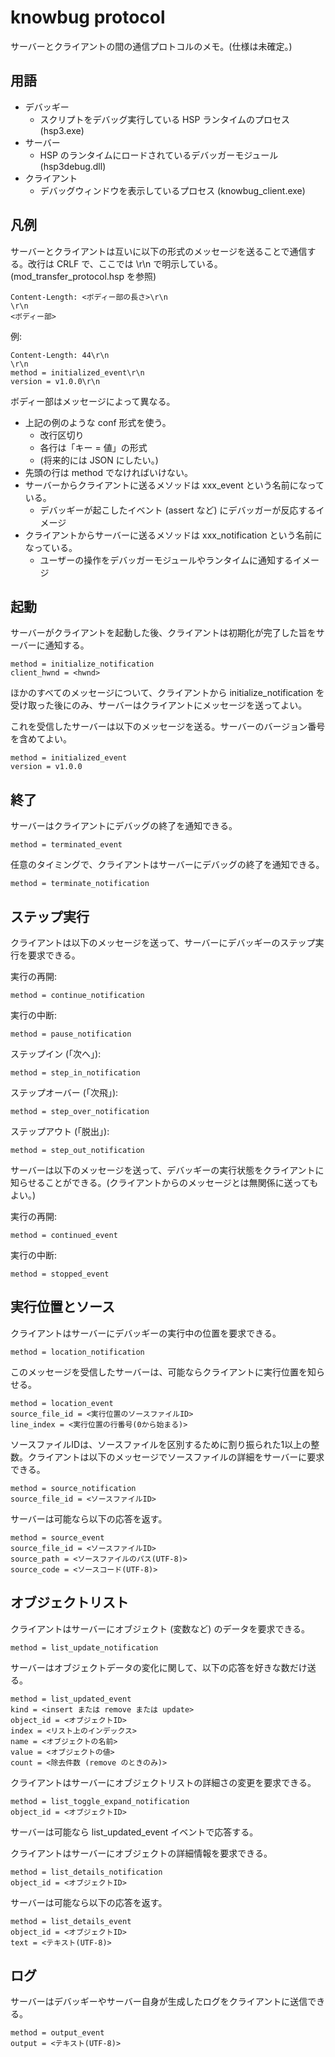 # knowbug protocol

サーバーとクライアントの間の通信プロトコルのメモ。(仕様は未確定。)

## 用語

- デバッギー
    - スクリプトをデバッグ実行している HSP ランタイムのプロセス (hsp3.exe)
- サーバー
    - HSP のランタイムにロードされているデバッガーモジュール (hsp3debug.dll)
- クライアント
    - デバッグウィンドウを表示しているプロセス (knowbug_client.exe)

## 凡例

サーバーとクライアントは互いに以下の形式のメッセージを送ることで通信する。改行は CRLF で、ここでは \r\n で明示している。(mod_transfer_protocol.hsp を参照)

```
Content-Length: <ボディー部の長さ>\r\n
\r\n
<ボディー部>
```

例:

```
Content-Length: 44\r\n
\r\n
method = initialized_event\r\n
version = v1.0.0\r\n
```

ボディー部はメッセージによって異なる。

- 上記の例のような conf 形式を使う。
    - 改行区切り
    - 各行は「キー = 値」の形式
    - (将来的には JSON にしたい。)
- 先頭の行は method でなければいけない。
- サーバーからクライアントに送るメソッドは xxx_event という名前になっている。
    - デバッギーが起こしたイベント (assert など) にデバッガーが反応するイメージ
- クライアントからサーバーに送るメソッドは xxx_notification という名前になっている。
    - ユーザーの操作をデバッガーモジュールやランタイムに通知するイメージ

## 起動

サーバーがクライアントを起動した後、クライアントは初期化が完了した旨をサーバーに通知する。

```
method = initialize_notification
client_hwnd = <hwnd>
```

ほかのすべてのメッセージについて、クライアントから initialize_notification を受け取った後にのみ、サーバーはクライアントにメッセージを送ってよい。

これを受信したサーバーは以下のメッセージを送る。サーバーのバージョン番号を含めてよい。

```
method = initialized_event
version = v1.0.0
```

## 終了

サーバーはクライアントにデバッグの終了を通知できる。

```
method = terminated_event
```

任意のタイミングで、クライアントはサーバーにデバッグの終了を通知できる。

```
method = terminate_notification
```

## ステップ実行

クライアントは以下のメッセージを送って、サーバーにデバッギーのステップ実行を要求できる。

実行の再開:

```
method = continue_notification
```

実行の中断:

```
method = pause_notification
```

ステップイン (「次へ」):

```
method = step_in_notification
```

ステップオーバー (「次飛」):

```
method = step_over_notification
```

ステップアウト (「脱出」):

```
method = step_out_notification
```

サーバーは以下のメッセージを送って、デバッギーの実行状態をクライアントに知らせることができる。(クライアントからのメッセージとは無関係に送ってもよい。)

実行の再開:

```
method = continued_event
```

実行の中断:

```
method = stopped_event
```

## 実行位置とソース

クライアントはサーバーにデバッギーの実行中の位置を要求できる。

```
method = location_notification
```

このメッセージを受信したサーバーは、可能ならクライアントに実行位置を知らせる。

```
method = location_event
source_file_id = <実行位置のソースファイルID>
line_index = <実行位置の行番号(0から始まる)>
```

ソースファイルIDは、ソースファイルを区別するために割り振られた1以上の整数。クライアントは以下のメッセージでソースファイルの詳細をサーバーに要求できる。

```
method = source_notification
source_file_id = <ソースファイルID>
```

サーバーは可能なら以下の応答を返す。

```
method = source_event
source_file_id = <ソースファイルID>
source_path = <ソースファイルのパス(UTF-8)>
source_code = <ソースコード(UTF-8)>
```

## オブジェクトリスト

クライアントはサーバーにオブジェクト (変数など) のデータを要求できる。

```
method = list_update_notification
```

サーバーはオブジェクトデータの変化に関して、以下の応答を好きな数だけ送る。

```
method = list_updated_event
kind = <insert または remove または update>
object_id = <オブジェクトID>
index = <リスト上のインデックス>
name = <オブジェクトの名前>
value = <オブジェクトの値>
count = <除去件数 (remove のときのみ)>
```

クライアントはサーバーにオブジェクトリストの詳細さの変更を要求できる。

```
method = list_toggle_expand_notification
object_id = <オブジェクトID>
```

サーバーは可能なら list_updated_event イベントで応答する。

クライアントはサーバーにオブジェクトの詳細情報を要求できる。

```
method = list_details_notification
object_id = <オブジェクトID>
```

サーバーは可能なら以下の応答を返す。

```
method = list_details_event
object_id = <オブジェクトID>
text = <テキスト(UTF-8)>
```

## ログ

サーバーはデバッギーやサーバー自身が生成したログをクライアントに送信できる。

```
method = output_event
output = <テキスト(UTF-8)>
```
